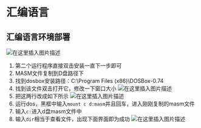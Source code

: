 # 汇编语言

## 汇编语言环境部署
![在这里插入图片描述](https://img-blog.csdnimg.cn/direct/0d5e1d1da2df42e78661583f8753275d.png)
1. 第二个运行程序直接双击安装一直下一步即可
2. MASM文件复制到D盘路径下
3. 找到dosbox安装路径：C:\Program Files (x86)\DOSBox-0.74
4. 找到该文件双击打开它，修改一下窗口大小
![在这里插入图片描述](https://img-blog.csdnimg.cn/direct/e84944fa23a143338ea7da286f45b11a.png)
5. 把这两行改成如下所示
![在这里插入图片描述](https://img-blog.csdnimg.cn/direct/c24822e136e94ece91369c3990676e50.png)
6. 运行dos，黑框中输入```mount c d:masm```并且回车，进入刚刚复制的masm文件
7. 输入```c:```进入d盘masm文件中
8. 输入```dir```相当于查看文件，出现下面界面即为成功
![在这里插入图片描述](https://img-blog.csdnimg.cn/direct/8baaba6034e1452eb81b388f5cd528ce.png)